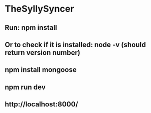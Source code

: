 # TheSyllySyncer

## Run: npm install 
## Or to check if it is installed: node -v (should return version number)

## npm install mongoose

## npm run dev
## http://localhost:8000/
